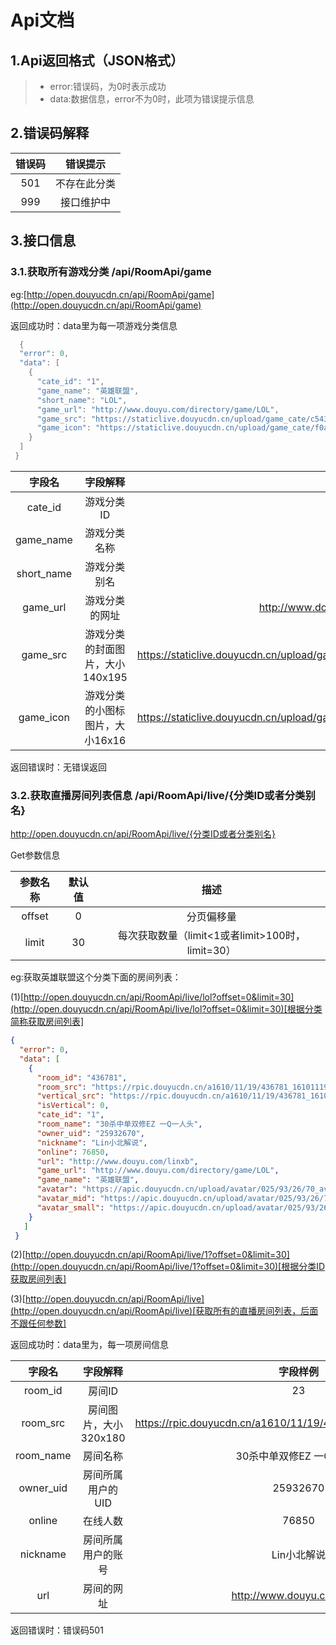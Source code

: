# Api文档
##  1.Api返回格式（JSON格式）
> * error:错误码，为0时表示成功
> * data:数据信息，error不为0时，此项为错误提示信息

##  2.错误码解释

|错误码|错误提示|
|:------:|:------:|
|501|不存在此分类|
|999|接口维护中|

##  3.接口信息

### 3.1.获取所有游戏分类 /api/RoomApi/game

eg:[http://open.douyucdn.cn/api/RoomApi/game](http://open.douyucdn.cn/api/RoomApi/game)

返回成功时：data里为每一项游戏分类信息
```java
  {
  "error": 0,
  "data": [
    {
      "cate_id": "1",
      "game_name": "英雄联盟",
      "short_name": "LOL",
      "game_url": "http://www.douyu.com/directory/game/LOL",
      "game_src": "https://staticlive.douyucdn.cn/upload/game_cate/c543faae97189c529c37b7741906d5a1.jpg",
      "game_icon": "https://staticlive.douyucdn.cn/upload/game_cate/f0a531a7198cac2ba0747c435644d690.jpg"
    }
  ]
 }
```

|字段名|字段解释|字段样例|
|:------:|:------:|:------:|
|cate_id|游戏分类ID|18|
|game_name|游戏分类名称|英雄联盟|
|short_name|游戏分类别名|lol|
|game_url|游戏分类的网址|http://www.douyu.com/directory/game/LOL|
|game_src|游戏分类的封面图片，大小140x195|https://staticlive.douyucdn.cn/upload/game_cate/c543faae97189c529c37b7741906d5a1.jpg|
|game_icon|游戏分类的小图标图片，大小16x16|https://staticlive.douyucdn.cn/upload/game_cate/f0a531a7198cac2ba0747c435644d690.jpg|

返回错误时：无错误返回

### 3.2.获取直播房间列表信息 /api/RoomApi/live/{分类ID或者分类别名}

http://open.douyucdn.cn/api/RoomApi/live/{分类ID或者分类别名}

Get参数信息

|参数名称|默认值|描述|
|:------:|:------:|:------:|
|offset|0|分页偏移量|
|limit|30|每次获取数量（limit<1或者limit>100时，limit=30）|

eg:获取英雄联盟这个分类下面的房间列表：

(1)[http://open.douyucdn.cn/api/RoomApi/live/lol?offset=0&limit=30](http://open.douyucdn.cn/api/RoomApi/live/lol?offset=0&limit=30)[根据分类简称获取房间列表]

```json
{
  "error": 0,
  "data": [
    {
      "room_id": "436781",
      "room_src": "https://rpic.douyucdn.cn/a1610/11/19/436781_161011193640.jpg",
      "vertical_src": "https://rpic.douyucdn.cn/a1610/11/19/436781_161011193640.jpg",
      "isVertical": 0,
      "cate_id": "1",
      "room_name": "30杀中单双修EZ 一Q一人头",
      "owner_uid": "25932670",
      "nickname": "Lin小北解说",
      "online": 76850,
      "url": "http://www.douyu.com/linxb",
      "game_url": "http://www.douyu.com/directory/game/LOL",
      "game_name": "英雄联盟",
      "avatar": "https://apic.douyucdn.cn/upload/avatar/025/93/26/70_avatar_big.jpg",
      "avatar_mid": "https://apic.douyucdn.cn/upload/avatar/025/93/26/70_avatar_middle.jpg",
      "avatar_small": "https://apic.douyucdn.cn/upload/avatar/025/93/26/70_avatar_small.jpg"
    }
   ]
 }
```

(2)[http://open.douyucdn.cn/api/RoomApi/live/1?offset=0&limit=30](http://open.douyucdn.cn/api/RoomApi/live/1?offset=0&limit=30)[根据分类ID获取房间列表]

(3)[http://open.douyucdn.cn/api/RoomApi/live](http://open.douyucdn.cn/api/RoomApi/live)[获取所有的直播房间列表，后面不跟任何参数]

返回成功时：data里为，每一项房间信息

|字段名|字段解释|字段样例|
|:-----:|:-----:|:------:|
|room_id|房间ID|23|
|room_src|房间图片，大小320x180|https://rpic.douyucdn.cn/a1610/11/19/436781_161011193640.jpg|
|room_name|房间名称|30杀中单双修EZ 一Q一人头|
|owner_uid|房间所属用户的UID|25932670|
|online|在线人数|76850|
|nickname|房间所属用户的账号|Lin小北解说|
|url|房间的网址|http://www.douyu.com/linxb|

返回错误时：错误码501
